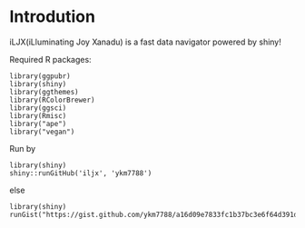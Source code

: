 # Introdution
iLJX(iLluminating Joy Xanadu) is a fast data navigator powered by shiny!

Required R packages:
```
library(ggpubr)
library(shiny)
library(ggthemes)
library(RColorBrewer)
library(ggsci)
library(Rmisc)
library("ape")
library("vegan")
```

Run by
```
library(shiny)
shiny::runGitHub('iljx', 'ykm7788')
```
else
```
library(shiny)
runGist("https://gist.github.com/ykm7788/a16d09e7833fc1b37bc3e6f64d391d77")
```
